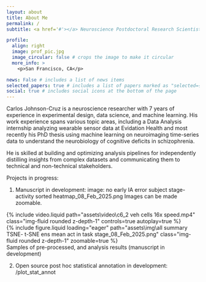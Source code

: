 ```yaml
---
layout: about
title: About Me
permalink: /
subtitle: <a href='#'></a> Neuroscience Postdoctoral Research Scientist at UCSF.

profile:
  align: right
  image: prof_pic.jpg
  image_circular: false # crops the image to make it circular
  more_info: >
    <p>San Francisco, CA</p>

news: False # includes a list of news items
selected_papers: true # includes a list of papers marked as "selected={true}"
social: true # includes social icons at the bottom of the page
---
```


  Carlos Johnson-Cruz is a neuroscience researcher with 7 years of experience in experimental design, data science, and machine learning. His work experience spans various topic areas, including a Data Analysis internship analyzing wearable sensor data at Evidation Health and most recently his PhD thesis using machine learning on neuroimaging time-series data to understand the neurobiology of cognitive deficits in schizophrenia.
  
   He is skilled at building and optimizing analysis pipelines for independently distilling insights from complex datasets and communicating them to technical and non-technical stakeholders. 
   
  Projects in progress:

   1) Manuscript in development: 
image: no early IA error subject stage-activity sorted heatmap_08_Feb_2025.png
Images can be made zoomable.

<div class="row mt-3">
    <div class="col-sm mt-3 mt-md-0">
        {% include video.liquid path="assets\video\c6_2 veh cells 16x speed.mp4" class="img-fluid rounded z-depth-1" controls=true autoplay=true %}
    </div>
    <div class="col-sm mt-3 mt-md-0">
{% include figure.liquid loading="eager" path="assets\img\all summary TSNE- t-SNE ens mean act in task stage_08_Feb_2025.png" class="img-fluid rounded z-depth-1" zoomable=true %}    </div>
</div>
<div class="caption">
    Samples of pre-processed, and analysis results (manuscript in development)
</div>

   2) Open source post hoc statistical annotation in development: /plot_stat_annot